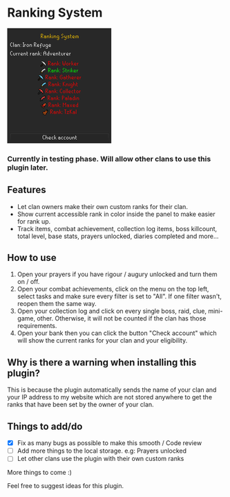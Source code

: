 # Ranking System

![Ranking System image](src/main/resources/plugin_demo.png)

### Currently in testing phase. Will allow other clans to use this plugin later.

## Features
- Let clan owners make their own custom ranks for their clan.
- Show current accessible rank in color inside the panel to make easier for rank up.
- Track items, combat achievement, collection log items, boss killcount, total level, base stats, prayers unlocked, diaries completed and more...

## How to use
1. Open your prayers if you have rigour / augury unlocked and turn them on / off.
2. Open your combat achievements, click on the menu on the top left, select tasks and make sure every filter is set to "All". If one filter wasn't, reopen them the same way.
3. Open your collection log and click on every single boss, raid, clue, mini-game, other. Otherwise, it will not be counted if the clan has those requirements.
4. Open your bank then you can click the button "Check account" which will show the current ranks for your clan and your eligibility.

## Why is there a warning when installing this plugin?
This is because the plugin automatically sends the name of your clan and your IP address to my website which are not stored anywhere to get the ranks that have been set by the owner of your clan.

## Things to add/do
- [x] Fix as many bugs as possible to make this smooth / Code review
- [ ] Add more things to the local storage. e.g: Prayers unlocked
- [ ] Let other clans use the plugin with their own custom ranks

[//]: # (- [ ] Discord notifications?)

More things to come :)

Feel free to suggest ideas for this plugin.
